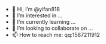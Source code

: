 - 👋 Hi, I’m @yifan818
- 👀 I’m interested in ...
- 🌱 I’m currently learning ...
- 💞️ I’m looking to collaborate on ...
- 📫 How to reach me: qq:1587211912

<!---
yifan818/yifan818 is a ✨ special ✨ repository because its `README.md` (this file) appears on your GitHub profile.
You can click the Preview link to take a look at your changes.
--->
